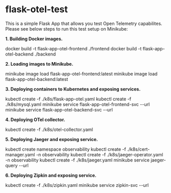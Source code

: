 # flask-otel-test
This is a simple Flask App that allows you test Open Telemetry capabilites. Please see below steps to run this test setup on Minikube:

<B>1. Building Docker images.</B>

docker build -t flask-app-otel-frontend ./frontend
docker build -t flask-app-otel-backend ./backend

<B>2. Loading images to Minikube.</B>

minikube image load flask-app-otel-frontend:latest
minikube image load flask-app-otel-backend:latest

<B>3. Deploying containers to Kubernetes and exposing services.</B>

kubectl create -f ./k8s/flask-app-otel.yaml
kubectl create -f ./k8s/mysql.yaml
minikube service flask-app-otel-frontend-svc --url
minikube service flask-app-otel-backend-svc --url

<B>4. Deploying OTel collector.</B>

kubectl create -f ./k8s/otel-collector.yaml

<B>5. Deploying Jaeger and exposing service.</B>

kubectl create namespace observability
kubectl create -f ./k8s/cert-manager.yaml -n observability
kubectl create -f ./k8s/jaeger-operator.yaml -n observability
kubectl create -f ./k8s/jaeger.yaml
minikube service jaeger-query --url

<B>6. Deploying Zipkin and exposing service.</B>

kubectl create -f ./k8s/zipkin.yaml
minikube service zipkin-svc --url
